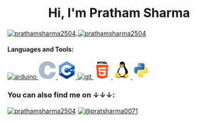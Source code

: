 <h1 align="center">Hi, I'm Pratham Sharma</h1>

<a href="https://github.com/anuraghazra/github-readme-stats">
  <img align="center" src="https://github-readme-stats.vercel.app/api?username=prathamsharma2504&hide=stars&show_icons=true&locale=en" alt="prathamsharma2504" width="450"/>
</a>
<a href="https://github.com/anuraghazra/github-readme-stats">
  <img align="center" src="https://github-readme-stats.vercel.app/api/top-langs/?username=prathamsharma2504&layout=compact" alt="prathamsharma2504" width="450"/>
</a>

<h4 align="left">Languages and Tools:</h4>
<p align="left"> <a href="https://www.arduino.cc/" target="_blank"> <img src="https://cdn.worldvectorlogo.com/logos/arduino-1.svg" alt="arduino" width="40" height="40"/> </a> <a href="https://www.cprogramming.com/" target="_blank"> <img src="https://raw.githubusercontent.com/devicons/devicon/master/icons/c/c-original.svg" alt="c" width="40" height="40"/> </a> <a href="https://www.w3schools.com/cpp/" target="_blank"> <img src="https://raw.githubusercontent.com/devicons/devicon/master/icons/cplusplus/cplusplus-original.svg" alt="cplusplus" width="40" height="40"/> </a> <a href="https://git-scm.com/" target="_blank"> <img src="https://www.vectorlogo.zone/logos/git-scm/git-scm-icon.svg" alt="git" width="40" height="40"/> </a> <a href="https://www.w3.org/html/" target="_blank"> <img src="https://raw.githubusercontent.com/devicons/devicon/master/icons/html5/html5-original-wordmark.svg" alt="html5" width="40" height="40"/> </a> <a href="https://www.linux.org/" target="_blank"> <img src="https://raw.githubusercontent.com/devicons/devicon/master/icons/linux/linux-original.svg" alt="linux" width="40" height="40"/> </a> <a href="https://www.python.org" target="_blank"> <img src="https://raw.githubusercontent.com/devicons/devicon/master/icons/python/python-original.svg" alt="python" width="40" height="40"/> </a> </p>

<h3 align="left">You can also find me on ↓↓↓:</h3>
<p align="left">
<a href="https://linkedin.com/in/prathamsharma2504" target="blank"><img align="center" src="https://cdn.jsdelivr.net/npm/simple-icons@3.0.1/icons/linkedin.svg" alt="prathamsharma2504" height="30" width="40" /></a>
<a href="https://medium.com/@pratsharma0071" target="blank"><img align="center" src="https://cdn.jsdelivr.net/npm/simple-icons@3.0.1/icons/medium.svg" alt="@pratsharma0071" height="30" width="40" /></a>
</p>
